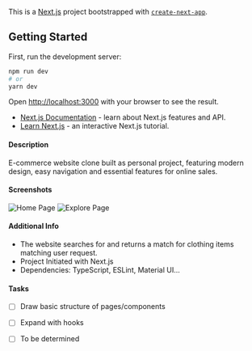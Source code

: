 This is a [Next.js](https://nextjs.org/) project bootstrapped with [`create-next-app`](https://github.com/vercel/next.js/tree/canary/packages/create-next-app).

## Getting Started

First, run the development server:

```bash
npm run dev
# or
yarn dev
```

Open [http://localhost:3000](http://localhost:3000) with your browser to see the result.

- [Next.js Documentation](https://nextjs.org/docs) - learn about Next.js features and API.
- [Learn Next.js](https://nextjs.org/learn) - an interactive Next.js tutorial.

#### Description
E-commerce website clone built as personal project, featuring modern design, easy navigation and essential features for online sales.

#### Screenshots
![Home Page](https://i.ibb.co/f2RXz7W/Screenshot-2023-01-24-114616.jpg)
![Explore Page](https://i.ibb.co/ZWN9tkQ/explore.jpg)

#### Additional Info
- The website searches for and returns a match for clothing items matching user request.
- Project Initiated with Next.js
- Dependencies: TypeScript, ESLint, Material UI...


#### Tasks
- [ ] Draw basic structure of pages/components
- [ ] Expand with hooks
- [ ] To be determined


